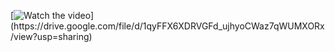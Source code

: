 [![Watch the video](https://drive.google.com/file/d/1PIpgU-sH8xG0Cc6do0ZXCXO7VF89yjP_)](https://drive.google.com/file/d/1qyFFX6XDRVGFd_ujhyoCWaz7qWUMXORx/view?usp=sharing)
